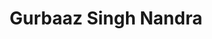 ---
image_path: /assets/img/cordi1.jpg
title: Gurbaaz Singh Nandra
info: Y19 BT CSE
facebook: gurbaaz.nandra
---